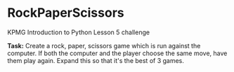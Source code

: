# RockPaperScissors
KPMG Introduction to Python Lesson 5 challenge

**Task:** Create a rock, paper, scissors game which is run against the computer. If both the computer and the player choose the same move, have them play again. Expand this so that it's the best of 3 games.
